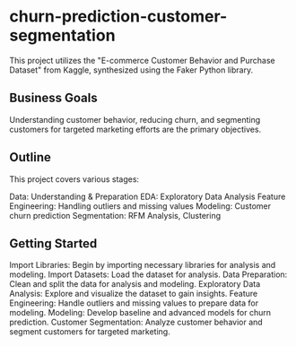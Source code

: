 # churn-prediction-customer-segmentation
This project utilizes the "E-commerce Customer Behavior and Purchase Dataset" from Kaggle, synthesized using the Faker Python library.

## Business Goals
Understanding customer behavior, reducing churn, and segmenting customers for targeted marketing efforts are the primary objectives.

## Outline
This project covers various stages:

Data: Understanding & Preparation
EDA: Exploratory Data Analysis
Feature Engineering: Handling outliers and missing values
Modeling: Customer churn prediction
Segmentation: RFM Analysis, Clustering

## Getting Started
Import Libraries: Begin by importing necessary libraries for analysis and modeling.
Import Datasets: Load the dataset for analysis.
Data Preparation: Clean and split the data for analysis and modeling.
Exploratory Data Analysis: Explore and visualize the dataset to gain insights.
Feature Engineering: Handle outliers and missing values to prepare data for modeling.
Modeling: Develop baseline and advanced models for churn prediction.
Customer Segmentation: Analyze customer behavior and segment customers for targeted marketing.
